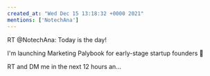 ```yaml
---
created_at: "Wed Dec 15 13:18:32 +0000 2021"
mentions: ['NotechAna']
---
```


RT @NotechAna: Today is the day!

I'm launching Marketing Palybook for early-stage startup founders 🤩

RT and DM me in the next 12 hours an…